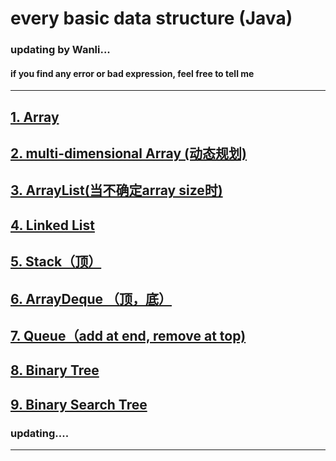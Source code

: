 # every basic data structure (Java) #
### updating by Wanli...
#### if you find any error or bad expression, feel free to tell me ####
---------


## [1. Array](https://github.com/IDGAQ/Java_Data_Structure-Wanli-/blob/main/Array.md)
## [2. multi-dimensional Array (动态规划)](https://github.com/IDGAQ/Java_Data_Structure-Wanli-/blob/main/Multi-D_Array.md)
## [3. ArrayList(当不确定array size时)](https://github.com/IDGAQ/Java_Data_Structure-Wanli-/blob/main/ArrayList.md)
## [4. Linked List](https://github.com/IDGAQ/Java_Data_Structure-Wanli-/blob/main/LinkedList.md)
## [5. Stack（顶）](https://github.com/IDGAQ/Java_Data_Structure-Wanli-/blob/main/Stack.md)
## [6. ArrayDeque （顶，底）](https://github.com/IDGAQ/Java_Data_Structure-Wanli-/blob/main/ArrayDeque.md)
## [7. Queue（add at end, remove at top)](https://github.com/IDGAQ/Java_Data_Structure-Wanli-/blob/main/Queue_%26_PQ_%26_Heap.md)
## [8. Binary Tree](https://github.com/IDGAQ/Java_Data_Structure-Wanli-/blob/main/Binary_Tree.md)
## [9. Binary Search Tree](https://github.com/IDGAQ/Java_Data_Structure-Wanli-/blob/main/Binary_Search_Tree.md)
### updating....
---
